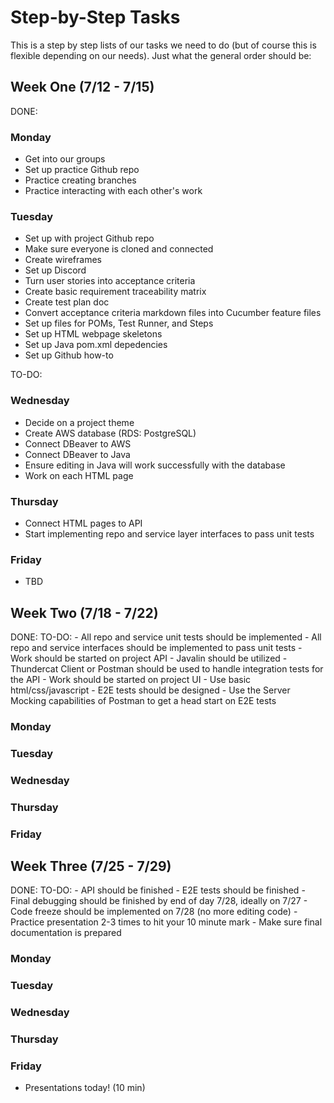# Step-by-Step Tasks

This is a step by step lists of our tasks we need to do (but of course this is flexible depending on our needs). Just what the general order should be:

## Week One (7/12 - 7/15)

DONE:

### Monday
- Get into our groups
- Set up practice Github repo
- Practice creating branches
- Practice interacting with each other's work

### Tuesday
- Set up with project Github repo
- Make sure everyone is cloned and connected
- Create wireframes
- Set up Discord
- Turn user stories into acceptance criteria
- Create basic requirement traceability matrix
- Create test plan doc
- Convert acceptance criteria markdown files into Cucumber feature files
- Set up files for POMs, Test Runner, and Steps
- Set up HTML webpage skeletons
- Set up Java pom.xml depedencies
- Set up Github how-to

TO-DO:

### Wednesday
- Decide on a project theme
- Create AWS database (RDS: PostgreSQL)
- Connect DBeaver to AWS
- Connect DBeaver to Java
- Ensure editing in Java will work successfully with the database
- Work on each HTML page

### Thursday
- Connect HTML pages to API
- Start implementing repo and service layer interfaces to pass unit tests

### Friday
- TBD

## Week Two (7/18 - 7/22)

DONE:
TO-DO:
    - All repo and service unit tests should be implemented
    - All repo and service interfaces should be implemented to pass unit tests
    - Work should be started on project API
        - Javalin should be utilized
        - Thundercat Client or Postman should be used to handle integration tests for the API
    - Work should be started on project UI
        - Use basic html/css/javascript
    - E2E tests should be designed
        - Use the Server Mocking capabilities of Postman to get a head start on E2E tests

### Monday
### Tuesday
### Wednesday
### Thursday
### Friday

## Week Three (7/25 - 7/29)

DONE:
TO-DO:
    - API should be finished
    - E2E tests should be finished
    - Final debugging should be finished by end of day 7/28, ideally on 7/27
    - Code freeze should be implemented on 7/28 (no more editing code)
    - Practice presentation 2-3 times to hit your 10 minute mark
    - Make sure final documentation is prepared

### Monday
### Tuesday
### Wednesday
### Thursday
### Friday
- Presentations today! (10 min)
